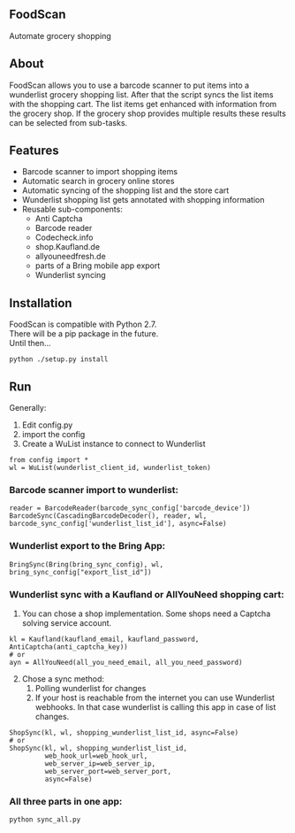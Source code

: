 ## FoodScan ##
Automate grocery shopping


About
--------

FoodScan allows you to use a barcode scanner to put items into a wunderlist grocery shopping list.
After that the script syncs the list items with the shopping cart.
The list items get enhanced with information from the grocery shop.
If the grocery shop provides multiple results these results can be selected from sub-tasks.

Features
--------

* Barcode scanner to import shopping items
* Automatic search in grocery online stores
* Automatic syncing of the shopping list and the store cart
* Wunderlist shopping list gets annotated with shopping information
* Reusable sub-components:
    * Anti Captcha
    * Barcode reader
    * Codecheck.info
    * shop.Kaufland.de
    * allyouneedfresh.de
    * parts of a Bring mobile app export
    * Wunderlist syncing
    
Installation
--------

FoodScan is compatible with Python 2.7.  
There will be a pip package in the future.  
Until then... 
```
python ./setup.py install
```

Run
--------

Generally:
1. Edit config.py
2. import the config
3. Create a WuList instance to connect to Wunderlist
```
from config import *
wl = WuList(wunderlist_client_id, wunderlist_token)
```

### Barcode scanner import to wunderlist: ###
```
reader = BarcodeReader(barcode_sync_config['barcode_device'])
BarcodeSync(CascadingBarcodeDecoder(), reader, wl, barcode_sync_config['wunderlist_list_id'], async=False)
```

### Wunderlist export to the Bring App: ###
```
BringSync(Bring(bring_sync_config), wl, bring_sync_config["export_list_id"])
```

### Wunderlist sync with a Kaufland or AllYouNeed shopping cart: ###
1. You can chose a shop implementation. Some shops need a Captcha solving service account.

```
kl = Kaufland(kaufland_email, kaufland_password, AntiCaptcha(anti_captcha_key))
# or 
ayn = AllYouNeed(all_you_need_email, all_you_need_password)
```

2. Chose a sync method:
    1. Polling wunderlist for changes
    2. If your host is reachable from the internet you can use Wunderlist webhooks.
     In that case wunderlist is calling this app in case of list changes.

```
ShopSync(kl, wl, shopping_wunderlist_list_id, async=False)
# or 
ShopSync(kl, wl, shopping_wunderlist_list_id,
         web_hook_url=web_hook_url,
         web_server_ip=web_server_ip,
         web_server_port=web_server_port,
         async=False)
```

### All three parts in one app: ###
```
python sync_all.py
```

